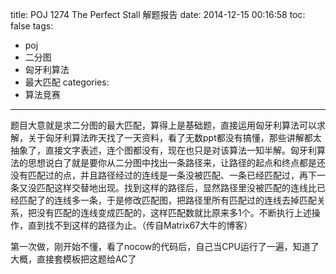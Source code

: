 title: POJ 1274 The Perfect Stall 解题报告
date: 2014-12-15 00:16:58
toc: false
tags: 
 - poj
 - 二分图
 - 匈牙利算法
 - 最大匹配
categories:
 - 算法竞赛
---
题目大意就是求二分图的最大匹配，算得上是基础题，直接运用匈牙利算法可以求解，关于匈牙利算法昨天找了一天资料，看了无数ppt都没有搞懂，那些讲解都太抽象了，直接文字表述，连个图都没有，现在也只是对该算法一知半解。匈牙利算法的思想说白了就是要你从二分图中找出一条路径来，让路径的起点和终点都是还没有匹配过的点，并且路径经过的连线是一条没被匹配、一条已经匹配过，再下一条又没匹配这样交替地出现。找到这样的路径后，显然路径里没被匹配的连线比已经匹配了的连线多一条，于是修改匹配图，把路径里所有匹配过的连线去掉匹配关系，把没有匹配的连线变成匹配的，这样匹配数就比原来多1个。不断执行上述操作，直到找不到这样的路径为止。（传自Matrix67大牛的博客）

第一次做，刚开始不懂，看了nocow的代码后，自己当CPU运行了一遍，知道了大概，直接套模板把这题给AC了
<!--more-->
``` C++

```